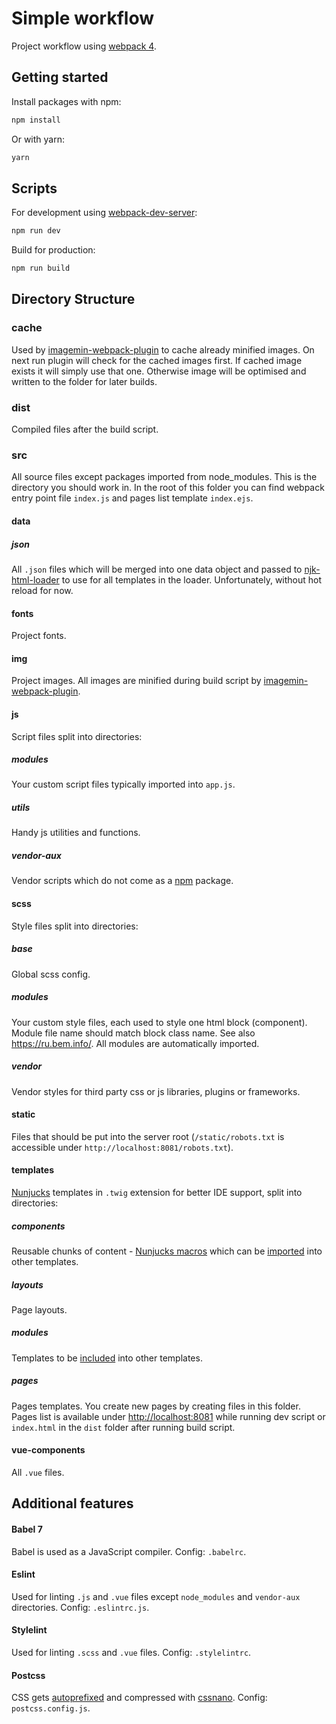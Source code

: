 # Simple workflow
Project workflow using [webpack 4](https://webpack.js.org/).

## Getting started
Install packages with npm:
```bash
npm install
```
Or with yarn:
```bash
yarn
```
## Scripts
For development using [webpack-dev-server](https://webpack.js.org/configuration/dev-server/):
```bash
npm run dev
```
Build for production:
```bash
npm run build
```
## Directory Structure
### cache
Used by [imagemin-webpack-plugin](https://github.com/Klathmon/imagemin-webpack-plugin) to cache already minified images. On next run plugin will check for the cached images first. If cached image exists it will simply use that one. Otherwise image will be optimised and written to the folder for later builds.
### dist
Compiled files after the build script.
### src
All source files except packages imported from node_modules. This is the directory you should work in. In the root of this folder you can find webpack entry point file `index.js` and pages list template `index.ejs`.
#### data
##### json
All `.json` files which will be merged into one data object and passed to [njk-html-loader](https://github.com/nameless19922/njk-html-loader) to use for all templates in the loader. Unfortunately, without hot reload for now.
#### fonts
Project fonts.
#### img
Project images. All images are minified during build script by [imagemin-webpack-plugin](https://github.com/Klathmon/imagemin-webpack-plugin).
#### js
Script files split into directories:
##### modules
Your custom script files typically imported into `app.js`.
##### utils
Handy js utilities and functions.
##### vendor-aux
Vendor scripts which do not come as a [npm](https://www.npmjs.com/) package.
#### scss
Style files split into directories:
##### base
Global scss config.
##### modules
Your custom style files, each used to style one html block (component). Module file name should match block class name. See also <https://ru.bem.info/>. All modules are automatically imported.
##### vendor
Vendor styles for third party css or js libraries, plugins or frameworks. 
#### static
Files that should be put into the server root (`/static/robots.txt` is accessible under `http://localhost:8081/robots.txt`).
#### templates
[Nunjucks](https://mozilla.github.io/nunjucks/) templates in `.twig` extension for better IDE support, split into directories:
##### components
Reusable chunks of content - [Nunjucks macros](https://mozilla.github.io/nunjucks/templating.html#macro) which can be [imported](https://mozilla.github.io/nunjucks/templating.html#import) into other templates.
##### layouts
Page layouts.
##### modules
Templates to be [included](https://mozilla.github.io/nunjucks/templating.html#include) into other templates.
##### pages
Pages templates. You create new pages by creating files in this folder. Pages list is available under <http://localhost:8081> while running dev script or `index.html` in the `dist` folder after running build script. 
#### vue-components
All `.vue` files.
## Additional features
#### Babel 7
Babel is used as a JavaScript compiler. Config: `.babelrc`.
#### Eslint
Used for linting `.js` and `.vue` files except `node_modules` and `vendor-aux` directories. Config: `.eslintrc.js`.
#### Stylelint
Used for linting `.scss` and `.vue` files. Config: `.stylelintrc`.
#### Postcss
CSS gets [autoprefixed](https://github.com/postcss/autoprefixer) and compressed with [cssnano](https://cssnano.co/). Config: `postcss.config.js`.
